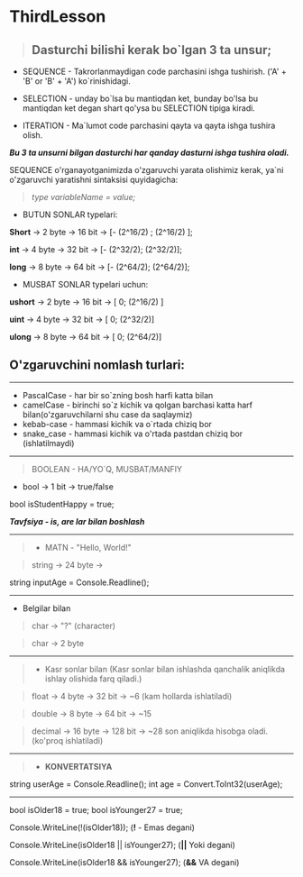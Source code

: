 # ThirdLesson

>## Dasturchi bilishi kerak bo`lgan 3 ta unsur;

* SEQUENCE - Takrorlanmaydigan code parchasini ishga tushirish.
('A' + 'B' or 'B' + 'A') ko`rinishidagi.

* SELECTION - unday bo`lsa bu mantiqdan ket, bunday bo'lsa bu mantiqdan ket degan shart qo'ysa bu SELECTION tipiga kiradi.

* ITERATION - Ma`lumot code parchasini qayta va qayta ishga tushira olish.

__*Bu 3 ta unsurni bilgan dasturchi har qanday dasturni ishga tushira oladi.*__

SEQUENCE o'rganayotganimizda o'zgaruvchi yarata olishimiz kerak, ya`ni o'zgaruvchi yaratishni sintaksisi quyidagicha:

> *type variableName = value;*

* BUTUN SONLAR typelari:

__Short__ -> 2 byte -> 16 bit -> [- (2^16/2) ; (2^16/2) ];

__int__ ->  4 byte -> 32 bit -> [- (2^32/2); (2^32/2)];

__long__ -> 8 byte -> 64 bit -> [- (2^64/2); (2^64/2)];

* MUSBAT SONLAR typelari uchun:

__ushort__ -> 2 byte -> 16 bit -> [ 0; (2^16/2) ]

__uint__ ->  4 byte -> 32 bit -> [ 0; (2^32/2)]

__ulong__ -> 8 byte -> 64 bit -> [ 0; (2^64/2)]

## O'zgaruvchini nomlash turlari:
----------------------------------
* PascalCase - har bir so`zning bosh harfi katta bilan
* camelCase - birinchi so`z kichik va qolgan barchasi katta harf bilan(o'zgaruvchilarni shu case da saqlaymiz)
* kebab-case - hammasi kichik va o`rtada chiziq bor
* snake_case - hammasi kichik va o'rtada pastdan chiziq bor (ishlatilmaydi)
----------------------------------

> BOOLEAN - HA/YO`Q, MUSBAT/MANFIY

* bool -> 1 bit -> true/false

bool isStudentHappy = true;

  **_Tavfsiya  - is, are lar bilan boshlash_**

---------------------------------------
>* MATN - "Hello, World!"

> string -> 24 byte ->

string inputAge = Console.Readline();

------------------------------------
* Belgilar bilan
> char -> "?"  (character)

>char -> 2 byte
---------------------------

> * Kasr sonlar bilan
(Kasr sonlar bilan ishlashda qanchalik aniqlikda ishlay olishida farq qiladi.)

>float -> 4 byte -> 32 bit -> ~6 (kam hollarda ishlatiladi)

>double -> 8 byte -> 64 bit -> ~15 

>decimal -> 16 byte -> 128 bit -> ~28 son aniqlikda hisobga oladi. (ko'proq ishlatiladi)
--------------------------
> * __KONVERTATSIYA__

string userAge = Console.Readline();
int age = Convert.ToInt32(userAge);

--------------------------------

bool isOlder18 = true;
bool isYounger27 = true;

Console.WriteLine(!(isOlder18)); (__!__ - Emas degani)

Console.WriteLine(isOlder18 || isYounger27); (__||__ Yoki degani)

Console.WriteLine(isOlder18 && isYounger27); (__&&__ VA degani)
